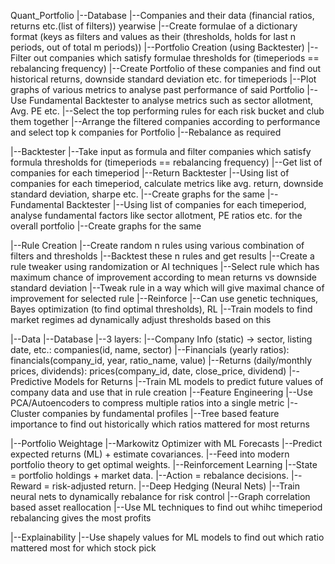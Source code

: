 Quant_Portfolio
|--Database
    |--Companies and their data (financial ratios, returns etc.(list of filters)) yearwise
|--Create formulae of a dictionary format (keys as filters and values as their (thresholds, holds for last n periods, out of total m periods)) 
|--Portfolio Creation (using Backtester)
    |--Filter out companies which satisfy formulae thresholds for (timeperiods == rebalancing frequency)
        |--Create Portfolio of these companies and find out historical returns, downside standard deviation etc. for timeperiods
        |--Plot graphs of various metrics to analyse past performance of said Portfolio
        |--Use Fundamental Backtester to analyse metrics such as sector allotment, Avg. PE etc.
    |--Select the top performing rules for each risk bucket and club them together
        |--Arrange the filtered companies according to performance and select top k companies for Portfolio
        |--Rebalance as required

|--Backtester
    |--Take input as formula and filter companies which satisfy formula thresholds for (timeperiods == rebalancing frequency)
    |--Get list of companies for each timeperiod
        |--Return Backtester 
            |--Using list of companies for each timeperiod, calculate metrics like avg. return, downside standard deviation, sharpe etc.
            |--Create graphs for the same
        |--Fundamental Backtester
            |--Using list of companies for each timeperiod, analyse fundamental factors like sector allotment, PE ratios etc. for the overall portfolio
            |--Create graphs for the same

|--Rule Creation
    |--Create random n rules using various combination of filters and thresholds
    |--Backtest these n rules and get results
    |--Create a rule tweaker using randomization or AI techniques
        |--Select rule which has maximum chance of improvement according to mean returns vs downside standard deviation
        |--Tweak rule in a way which will give maximal chance of improvement for selected rule
        |--Reinforce
        |--Can use genetic techniques, Bayes optimization (to find optimal thresholds), RL
    |--Train models to find market regimes ad dynamically adjust thresholds based on this

|--Data
    |--Database
        |--3 layers:
            |--Company Info (static) → sector, listing date, etc.: companies(id, name, sector)
            |--Financials (yearly ratios): financials(company_id, year, ratio_name, value)
            |--Returns (daily/monthly prices, dividends): prices(company_id, date, close_price, dividend)
    |--Predictive Models for Returns
        |--Train ML models to predict future values of company data and use that in rule creation
    |--Feature Engineering
        |--Use PCA/Autoencoders to compress multiple ratios into a single metric
        |--Cluster companies by fundamental profiles
        |--Tree based feature importance to find out historically which ratios mattered for most returns

|--Portfolio Weightage
    |--Markowitz Optimizer with ML Forecasts
        |--Predict expected returns (ML) + estimate covariances.
        |--Feed into modern portfolio theory to get optimal weights.
    |--Reinforcement Learning
        |--State = portfolio holdings + market data.
        |--Action = rebalance decisions.
        |--Reward = risk-adjusted return.
    |--Deep Hedging (Neural Nets)
        |--Train neural nets to dynamically rebalance for risk control
    |--Graph correlation based asset reallocation
    |--Use ML techniques to find out whihc timeperiod rebalancing gives the most profits

|--Explainability
    |--Use shapely values for ML models to find out which ratio mattered most for which stock pick
